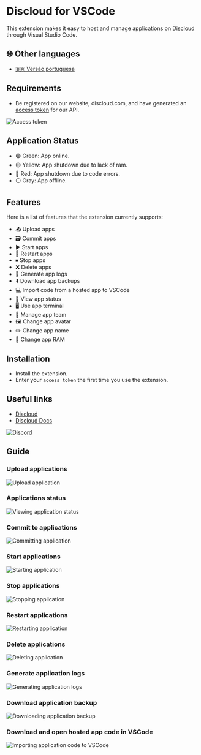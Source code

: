 # Discloud for VSCode

This extension makes it easy to host and manage applications on [Discloud](https://discloud.com/) through Visual Studio Code.

## 🌐 Other languages

- [🇧🇷 Versão portuguesa](./README.md)

## Requirements

- Be registered on our website, discloud.com, and have generated an [access token](https://docs.discloud.com/en/faq/general-questions/how-can-i-get-my-discloud-api-token) for our API.

![Access token](https://i.imgur.com/6OLhOMW.gif)

## Application Status

- 🟢 Green: App online.
- 🟡 Yellow: App shutdown due to lack of ram.
- 🔴 Red: App shutdown due to code errors.
- ⚪ Gray: App offline.

<!-- ![Application status]() -->

## Features

Here is a list of features that the extension currently supports:

- 📤 Upload apps
- 🗃 Commit apps
- ▶️ Start apps
- 🔁 Restart apps
- ⏹ Stop apps
- ❌ Delete apps
- 📜 Generate app logs
- ⬇️ Download app backups
- 💻 Import code from a hosted app to VSCode
- 👀 View app status
- 🖥 Use app terminal
- 👥 Manage app team
- 🖼 Change app avatar
- ✏️ Change app name
- 💾 Change app RAM

## Installation

- Install the extension.
- Enter your `access token` the first time you use the extension.

## Useful links

- [Discloud](https://discloud.com/)
- [Discloud Docs](https://docs.discloud.com/en)

[![Discord](https://discord.com/api/guilds/584490943034425391/widget.png?style=banner2)](https://discord.discloudbot.com)

## Guide

### Upload applications

![Upload application](https://i.imgur.com/uAcXj1P.gif)

### Applications status

![Viewing application status](https://i.imgur.com/5UdfaUO.gif)

### Commit to applications

![Committing application]([https://i](https://i.imgur.com/I3AasqD.gif))

### Start applications

![Starting application](https://i.imgur.com/JCeesgb.gif)

### Stop applications

![Stopping application](https://i.imgur.com/73wa0GU.gif)

### Restart applications

![Restarting application](https://i.imgur.com/0znXyHu.gif)

### Delete applications

![Deleting application](https://i.imgur.com/HRqD2fi.gif)

### Generate application logs

![Generating application logs](https://i.imgur.com/riXUYDt.gif)

### Download application backup

![Downloading application backup](https://i.imgur.com/SOQNeMk.gif)

### Download and open hosted app code in VSCode

![Importing application code to VSCode](https://i.imgur.com/nIbgGIU.gif)
